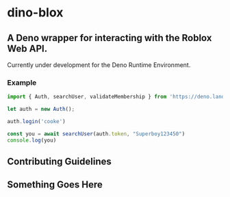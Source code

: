 # dino-blox
## A Deno wrapper for interacting with the Roblox Web API.

Currently under development for the Deno Runtime Environment.

### Example

```ts
import { Auth, searchUser, validateMembership } from 'https://deno.land/x/dinoblox/mod.ts';

let auth = new Auth();

auth.login('cooke')

const you = await searchUser(auth.token, "Superboy123450")
console.log(you)
```

## Contributing Guidelines

## Something Goes Here

